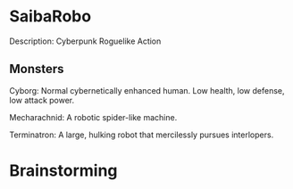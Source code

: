 # SaibaRobo
Description: Cyberpunk Roguelike Action

## Monsters
Cyborg: Normal cybernetically enhanced human. Low health, low defense, low attack power.

Mecharachnid: A robotic spider-like machine.

Terminatron: A large, hulking robot that mercilessly pursues interlopers.

# Brainstorming
